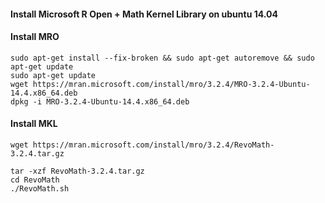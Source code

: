 #### Install Microsoft R Open + Math Kernel Library on ubuntu 14.04

#### Install MRO
```
sudo apt-get install --fix-broken && sudo apt-get autoremove && sudo apt-get update 
sudo apt-get update
wget https://mran.microsoft.com/install/mro/3.2.4/MRO-3.2.4-Ubuntu-14.4.x86_64.deb
dpkg -i MRO-3.2.4-Ubuntu-14.4.x86_64.deb
```
#### Install MKL
```
wget https://mran.microsoft.com/install/mro/3.2.4/RevoMath-3.2.4.tar.gz

tar -xzf RevoMath-3.2.4.tar.gz
cd RevoMath
./RevoMath.sh
```
